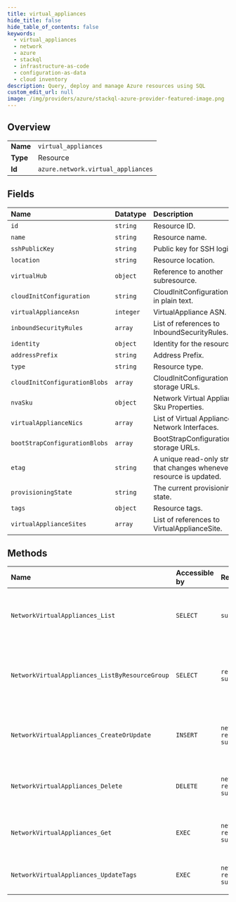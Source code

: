 ```yaml
---
title: virtual_appliances
hide_title: false
hide_table_of_contents: false
keywords:
  - virtual_appliances
  - network
  - azure    
  - stackql
  - infrastructure-as-code
  - configuration-as-data
  - cloud inventory
description: Query, deploy and manage Azure resources using SQL
custom_edit_url: null
image: /img/providers/azure/stackql-azure-provider-featured-image.png
---
```

  
    

## Overview
<table><tbody>
<tr><td><b>Name</b></td><td><code>virtual_appliances</code></td></tr>
<tr><td><b>Type</b></td><td>Resource</td></tr>
<tr><td><b>Id</b></td><td><code>azure.network.virtual_appliances</code></td></tr>
</tbody></table>

## Fields
| Name | Datatype | Description |
|:-----|:---------|:------------|
| `id` | `string` | Resource ID. |
| `name` | `string` | Resource name. |
| `sshPublicKey` | `string` | Public key for SSH login. |
| `location` | `string` | Resource location. |
| `virtualHub` | `object` | Reference to another subresource. |
| `cloudInitConfiguration` | `string` | CloudInitConfiguration string in plain text. |
| `virtualApplianceAsn` | `integer` | VirtualAppliance ASN. |
| `inboundSecurityRules` | `array` | List of references to InboundSecurityRules. |
| `identity` | `object` | Identity for the resource. |
| `addressPrefix` | `string` | Address Prefix. |
| `type` | `string` | Resource type. |
| `cloudInitConfigurationBlobs` | `array` | CloudInitConfigurationBlob storage URLs. |
| `nvaSku` | `object` | Network Virtual Appliance Sku Properties. |
| `virtualApplianceNics` | `array` | List of Virtual Appliance Network Interfaces. |
| `bootStrapConfigurationBlobs` | `array` | BootStrapConfigurationBlobs storage URLs. |
| `etag` | `string` | A unique read-only string that changes whenever the resource is updated. |
| `provisioningState` | `string` | The current provisioning state. |
| `tags` | `object` | Resource tags. |
| `virtualApplianceSites` | `array` | List of references to VirtualApplianceSite. |
## Methods
| Name | Accessible by | Required Params | Description |
|:-----|:--------------|:----------------|:------------|
| `NetworkVirtualAppliances_List` | `SELECT` | `subscriptionId` | Gets all Network Virtual Appliances in a subscription. |
| `NetworkVirtualAppliances_ListByResourceGroup` | `SELECT` | `resourceGroupName, subscriptionId` | Lists all Network Virtual Appliances in a resource group. |
| `NetworkVirtualAppliances_CreateOrUpdate` | `INSERT` | `networkVirtualApplianceName, resourceGroupName, subscriptionId` | Creates or updates the specified Network Virtual Appliance. |
| `NetworkVirtualAppliances_Delete` | `DELETE` | `networkVirtualApplianceName, resourceGroupName, subscriptionId` | Deletes the specified Network Virtual Appliance. |
| `NetworkVirtualAppliances_Get` | `EXEC` | `networkVirtualApplianceName, resourceGroupName, subscriptionId` | Gets the specified Network Virtual Appliance. |
| `NetworkVirtualAppliances_UpdateTags` | `EXEC` | `networkVirtualApplianceName, resourceGroupName, subscriptionId` | Updates a Network Virtual Appliance. |
